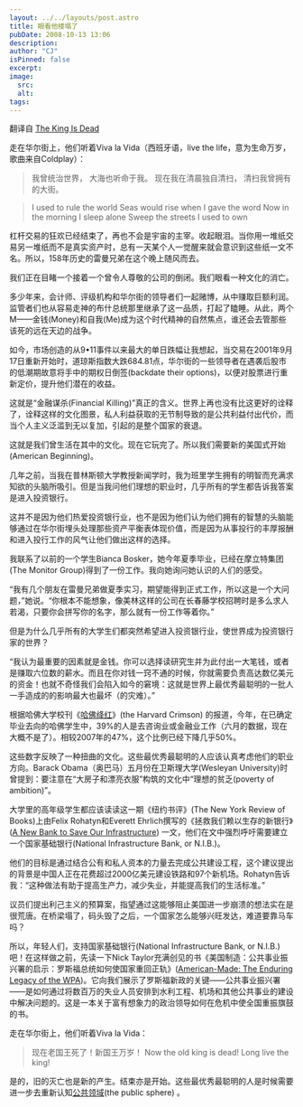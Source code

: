 ```yaml
---
layout: ../../layouts/post.astro
title: 眼看他楼塌了
pubDate: 2008-10-13 13:06
description: 
author: "CJ"
isPinned: false
excerpt: 
image:
  src:
  alt:
tags: 
---
```

翻译自 <a href="http://www.nytimes.com/2008/09/18/opinion/18cohen.html">The King Is Dead</a>

走在华尔街上，他们听着Viva la Vida（西班牙语，live the life，意为生命万岁，歌曲来自Coldplay）：
>我曾统治世界，
>大海也听命于我。
>现在我在清晨独自清扫，
>清扫我曾拥有的大街。

>I used to rule the world
>Seas would rise when I gave the word
>Now in the morning I sleep alone
>Sweep the streets I used to own

杠杆交易的狂欢已经结束了，再也不会是宇宙的主宰。收起眼泪。当你用一堆纸交易另一堆纸而不是真实资产时，总有一天某个人一觉醒来就会意识到这些纸一文不名。所以，158年历史的雷曼兄弟在这个晚上随风而去。

我们正在目睹一个接着一个曾令人尊敬的公司的倒闭。我们眼看一种文化的消亡。

多少年来，会计师、评级机构和华尔街的领导者们一起赌博，从中赚取巨额利润。监管者们也从容易走神的布什总统那里继承了这一品质，打起了瞌睡。从此，两个M——金钱(Money)和自我(Me)成为这个时代精神的自然焦点，谁还会去管那些该死的远在天边的战争。

如今，市场创造的从9•11事件以来最大的单日跌幅让我想起，当交易在2001年9月17日重新开始时，道琼斯指数大跌684.81点，华尔街的一些领导者在遇袭后股市的低潮期故意将手中的期权日倒签(backdate their options)，以便对股票进行重新定价，提升他们潜在的收益。

这就是“金融谋杀(Financial Killing)”真正的含义。世界上再也没有比这更好的诠释了，诠释这样的文化图景，私人利益获取的无节制导致的是公共利益付出代价，而当个人主义泛滥到无以复加，引起的是整个国家的衰退。

这就是我们曾生活在其中的文化。现在它玩完了。所以我们需要新的美国式开始(American Beginning)。

几年之前，当我在普林斯顿大学教授新闻学时，我为班里学生拥有的明智而充满求知欲的头脑所吸引。但是当我问他们理想的职业时，几乎所有的学生都告诉我答案是进入投资银行。

这并不是因为他们热爱投资银行业，也不是因为他们认为他们拥有的智慧的头脑能够通过在华尔街埋头处理那些资产平衡表体现价值，而是因为从事投行的丰厚报酬和进入投行工作的风气让他们做出这样的选择。

我联系了以前的一个学生Bianca Bosker，她今年夏季毕业，已经在摩立特集团(The Monitor Group)得到了一份工作。我向她询问她认识的人们的感受。

“我有几个朋友在雷曼兄弟做夏季实习，期望能得到正式工作，所以这是一个大问题，”她说。“你根本不能想象，像美林这样的公司在长春藤学校招聘时是多么求人若渴，只要你会拼写你的名字，那么就有一份工作等着你。”

但是为什么几乎所有的大学生们都突然希望进入投资银行业，使世界成为投资银行家的世界？

“我认为最重要的因素就是金钱。你可以选择读研究生并为此付出一大笔钱，或者是赚取六位数的薪水。而且在你对钱一窍不通的时候，你就需要负责高达数亿美元的资金！也就不奇怪我们会陷入如今的窘境：这就是世界上最优秀最聪明的一批人一手造成的的影响最大也最坏（的灾难）。”

根据哈佛大学校刊《<a href="http://www.thecrimson.com/">哈佛绛红</a>》(the Harvard Crimson) 的报道，今年，在已确定毕业去向的哈佛学生中，39%的人是去咨询业或金融业工作（六月的数据，现在大概不是了）。相较2007年的47%，这个比例已经下降几乎50%。

这些数字反映了一种扭曲的文化。这些最优秀最聪明的人应该认真考虑他们的职业方向。Barack Obama（奥巴马）五月份在卫斯理大学(Wesleyan University)时曾提到：要注意在“大房子和漂亮衣服”构筑的文化中“理想的贫乏(poverty of ambition)”。

大学里的高年级学生都应该读读这一期《纽约书评》(The New York Review of Books)上由Felix Rohatyn和Everett Ehrlich撰写的《拯救我们赖以生存的新银行》(<a href="http://www.nybooks.com/articles/21873">A New Bank to Save Our Infrastructure</a>) 一文，他们在文中强烈呼吁需要建立一个国家基础银行(National Infrastructure Bank, or N.I.B.)。

他们的目标是通过结合公有和私人资本的力量去完成公共建设工程，这个建议提出的背景是中国人正在花费超过2000亿美元建设铁路和97个新机场。Rohatyn告诉我：“这种做法有助于提高生产力，减少失业，并能提高我们的生活标准。”

议员们提出利己主义的预算案，指望通过这能够阻止美国进一步崩溃的想法实在是很荒唐。在桥梁塌了，码头毁了之后，一个国家怎么能够兴旺发达，难道要靠马车吗？

所以，年轻人们，支持国家基础银行(National Infrastructure Bank, or N.I.B.)吧！在这样做之前，先读一下Nick Taylor充满创见的书《美国制造：公共事业振兴署的启示：罗斯福总统如何使国家重回正轨》(<a href="http://www.amazon.com/American-Made-Enduring-Legacy-When-Nation/dp/0553802356">American-Made: The Enduring Legacy of the WPA</a>)。它向我们展示了罗斯福新政的关键——公共事业振兴署——是如何通过将数百万的失业人员安排到水利工程、机场和其他公共事业的建设中解决问题的。这是一本关于富有想象力的政治领导如何在危机中使全国重振旗鼓的书。

走在华尔街上，他们听着Viva la Vida：
<blockquote>现在老国王死了！新国王万岁！
Now the old king is dead! Long live the king!</blockquote>
是的，旧的灭亡也是新的产生。结束亦是开始。这些最优秀最聪明的人是时候需要进一步去重新认知<a href="http://zh.wikipedia.org/wiki/%E5%85%AC%E5%85%B1%E9%A2%86%E5%9F%9F">公共领域</a>(the public sphere) 。
